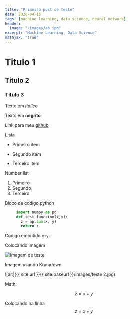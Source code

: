 ```yaml
---
title: "Primeiro post de teste"
date: 2020-04-16
tags: [machine learning, data science, neural network]
header:
  image: "/images/ab.jpg"
excerpt: "Machine Learning, Data Science"
mathjax: "true"
---
```


# Titulo 1

## Titulo 2

### Titulo 3

Texto em *italico*

Texto em **negrito**

Link para meu [github](https://github.com/gstw7)

Lista
* Primeiro item
+ Segundo item
- Terceiro item

Number list
1. Primeiro
2. Segundo
3. Terceiro

 Bloco de codigo python

 ```python
      import numpy as pd
      def test_function(x,y):
        z = np.sum(x, y)
        return z
 ```

 Codigo embutido `x+y`.

 Colocando imagem

 <img src="{{ site.url }}{{ site.baseurl }}/images/teste 1.jpg" alt="Imagem de teste">

 Imagem usando Kramdown

 ![alt]({{ site.url }}{{ site.baseurl }}/images/teste 2.jpg)

 Math:

 $$z=x+y$$

 Colocando na linha $$z=x+y$$
